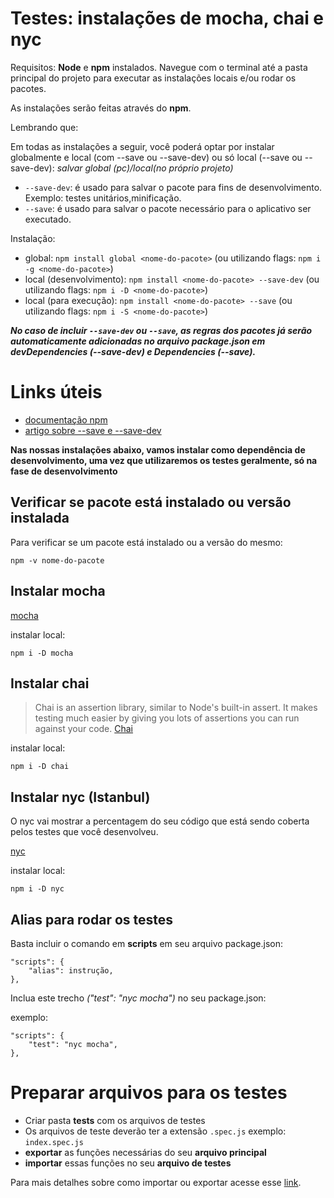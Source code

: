 # Testes: instalações de mocha, chai e nyc

Requisitos: **Node** e **npm** instalados.
Navegue com o terminal até a pasta principal do projeto para executar as instalações locais e/ou rodar os pacotes.

As instalações serão feitas através do **npm**.

Lembrando que:

Em todas as instalações a seguir, você poderá optar por instalar globalmente e local (com --save ou --save-dev) ou só local (--save ou --save-dev):
*salvar global (pc)/local(no próprio projeto)*

* `--save-dev`: é usado para salvar o pacote para fins de desenvolvimento. Exemplo: testes unitários,minificação.
* `--save`: é usado para salvar o pacote necessário para o aplicativo ser executado.

Instalação:
* global: `npm install global <nome-do-pacote>`
  (ou utilizando flags: `npm i -g <nome-do-pacote>`)
* local (desenvolvimento): `npm install <nome-do-pacote> --save-dev`
  (ou utilizando flags: `npm i -D <nome-do-pacote>`)
* local (para execução): `npm install <nome-do-pacote> --save`
  (ou utilizando flags: `npm i -S <nome-do-pacote>`)

***No caso de incluir `--save-dev` ou `--save`, as regras dos pacotes já serão automaticamente adicionadas no arquivo package.json em devDependencies (--save-dev) e Dependencies (--save).***

# Links úteis

* [documentação npm](https://docs.npmjs.com/)
* [artigo sobre --save e --save-dev](https://blog.da2k.com.br/2015/03/03/gerenciando-corretamente-dependencias-em-nodejs-save-ou-save-dev-1/)

**Nas nossas instalações abaixo, vamos instalar como dependência de desenvolvimento, uma vez que utilizaremos os testes geralmente, só na fase de desenvolvimento**

## Verificar se pacote está instalado ou versão instalada
Para verificar se um pacote está instalado ou a versão do mesmo:

`npm -v nome-do-pacote`

## Instalar mocha
[mocha](https://www.npmjs.com/package/mocha)

instalar local:

`npm i -D mocha`

## Instalar chai
> Chai is an assertion library, similar to Node's built-in assert. It makes testing much easier by giving you lots of assertions you can run against your code. [Chai](https://www.chaijs.com/)

instalar local:

`npm i -D chai`

## Instalar nyc (Istanbul)
O nyc vai mostrar a percentagem do seu código que está sendo coberta pelos testes que você desenvolveu.

[nyc](https://www.npmjs.com/package/nyc)

instalar local:

`npm i -D nyc`

## Alias para rodar os testes
Basta incluir o comando em **scripts** em seu arquivo package.json:
```
"scripts": {
    "alias": instrução,
},
```

Inclua este trecho *("test": "nyc mocha")* no seu package.json:

exemplo:
```
"scripts": {
    "test": "nyc mocha",
},
```

# Preparar arquivos para os testes
* Criar pasta **tests** com os arquivos de testes
* Os arquivos de teste deverão ter a extensão `.spec.js` exemplo: `index.spec.js`
* **exportar** as funções necessárias do seu __arquivo principal__
* **importar** essas funções no seu __arquivo de testes__

Para mais detalhes sobre como importar ou exportar acesse esse [link](https://github.com/layshidani/learning-front-end/tree/master/notes/import-export/).



